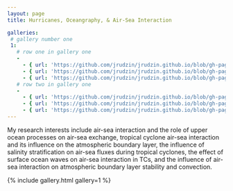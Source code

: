 ```yaml
---
layout: page
title: Hurricanes, Oceangraphy, & Air-Sea Interaction

galleries:
 # gallery number one
 1:
   # row one in gallery one
   -
     - { url: 'https://github.com/jrudzin/jrudzin.github.io/blob/gh-pages/img/airplane.png'}
     - { url: 'https://github.com/jrudzin/jrudzin.github.io/blob/gh-pages/img/AtSeainstrument.png'}
     - { url: 'https://github.com/jrudzin/jrudzin.github.io/blob/gh-pages/img/airplane_working.jpg'}
   # row two in gallery one
   -
     - { url: 'https://github.com/jrudzin/jrudzin.github.io/blob/gh-pages/img/hurricane_waves_plane.jpg'}
     - { url: 'https://github.com/jrudzin/jrudzin.github.io/blob/gh-pages/img/waltonsmith_girls.jpg'}
     - { url: 'https://github.com/jrudzin/jrudzin.github.io/blob/gh-pages/img/johna_expendables.png'}
---
```



My research interests include air-sea interaction and the role of upper ocean processes on air-sea exchange, tropical cyclone air-sea interaction and its influence on the atmospheric boundary layer, the influence of salinity stratification on air-sea fluxes during tropical cyclones, the effect of surface ocean waves on air-sea interaction in TCs, and the influence of air-sea interaction on atmospheric boundary layer stability and convection.



{% include gallery.html  gallery=1 %}
